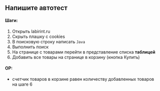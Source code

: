 ## Напишите автотест

#### Шаги:
1. Открыть labirint.ru
2. Скрыть плашку с cookies
3. В поисковую строку написать `Java`
4. Выполнить поиск
5. На странице с товарами перейти в представление списка **таблицей**
6. Добавить все товары на странице в корзину (кнопка Купить)

#### ОР: 
- счетчик товаров в корзине равен количеству добавленных товаров на шаге 6